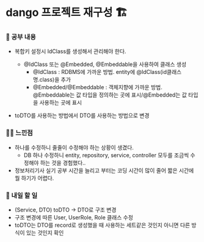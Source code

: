 # dango 프로젝트 재구성 🏗️

### 🚸 공부 내용
* 복합키 설정시 IdClass를 생성해서 관리해야 한다.
  * @IdClass 또는 @Embedded, @Embeddable을 사용하여 클래스 생성
    * @IdClass : RDBMS에 가까운 방법. entity에 @IdClass(id클래스명.class)을 추가
    * @Embedded/@Embeddable : 객체지향에 가까운 방법.  
                             @Embeddable는 값 타입을 정의하는 곳에 표시/@Embedded는 값 타입을 사용하는 곳에 표시

* toDTO를 사용하는 방법에서 DTO를 사용하는 방법으로 변경
 
### 🧑‍💻 느낀점
* 하나를 수정하니 줄줄이 수정해야 하는 상황이 생겼다.
  * DB 하나 수정하니 entity, repository, service, controller 모두를 조금씩 수정해야 하는 것을 경험했다..
* 정보처리기사 실기 공부 시간을 늘리고 부터는 코딩 시간이 많이 줄어 짧은 시간에 뭘 하기가 어렵다.

### 🚧 내일 할 일
* (Service, DTO) toDTO -> DTO로 구조 변경
* 구조 변경에 따른 User, UserRole, Role 클래스 수정
* toDTO는 DTO를 record로 생성했을 때 사용하는 세트같은 것인지 아니면 다른 방식이 있는 것인지 확인 
